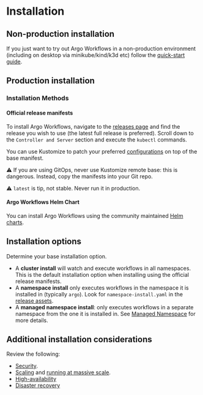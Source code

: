 # Installation

## Non-production installation

If you just want to try out Argo Workflows in a non-production environment (including on desktop via minikube/kind/k3d etc) follow the [quick-start guide](quick-start.md).

## Production installation

### Installation Methods

#### Official release manifests

To install Argo Workflows, navigate to the [releases page](https://github.com/argoproj/argo-workflows/releases/latest) and find the release you wish to use (the latest full release is preferred). Scroll down to the `Controller and Server` section and execute the `kubectl` commands.

You can use Kustomize to patch your preferred [configurations](managed-namespace.md) on top of the base manifest.

⚠️ If you are using GitOps, never use Kustomize remote base: this is dangerous. Instead, copy the manifests into your Git repo.

⚠️ `latest` is tip, not stable. Never run it in production.

#### Argo Workflows Helm Chart

You can install Argo Workflows using the community maintained [Helm charts](https://github.com/argoproj/argo-helm).

## Installation options

Determine your base installation option.

* A **cluster install** will watch and execute workflows in all namespaces. This is the default installation option when installing using the official release manifests.
* A **namespace install** only executes workflows in the namespace it is installed in (typically `argo`). Look for `namespace-install.yaml` in the [release assets](https://github.com/argoproj/argo-workflows/releases/latest).
* A **managed namespace install**: only executes workflows in a separate namespace from the one it is installed in. See [Managed Namespace](managed-namespace.md) for more details.

## Additional installation considerations

Review the following:

* [Security](security.md).
* [Scaling](scaling.md) and [running at massive scale](running-at-massive-scale.md).
* [High-availability](high-availability.md)
* [Disaster recovery](disaster-recovery.md)
